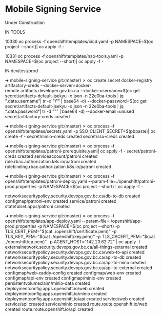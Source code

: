 <!-- ![Test & Build](https://github.com/bcgov/platform-services-registry/workflows/Test%20&%20Build/badge.svg)
[![Maintainability](https://api.codeclimate.com/v1/badges/95db366ef76313d5d4eb/maintainability)](https://codeclimate.com/github/bcgov/platform-services-registry/maintainability)
[![Test Coverage](https://api.codeclimate.com/v1/badges/95db366ef76313d5d4eb/test_coverage)](https://codeclimate.com/github/bcgov/platform-services-registry/test_coverage)
 -->

# Mobile Signing Service
Under Construction

IN TOOLS

10330  oc process -f openshift/templates/cicd.yaml -p NAMESPACE=$(oc project --short)| oc apply -f -

10331  oc process -f openshift/templates/nsp-tools.yaml -p NAMESPACE=$(oc project --short)| oc apply -f -

IN dev/test/prod

➜  mobile-signing-service git:(master) ✗ oc create secret docker-registry artifactory-creds --docker-server=docker-remote.artifacts.developer.gov.bc.ca --docker-username=$(oc get secret/artifacts-default-jsekyu -o json -n 22e0ba-tools | jq ".data.username"| tr -d "\"" | base64 -d) --docker-password=$(oc get secret/artifacts-default-jsekyu -o json -n 22e0ba-tools | jq ".data.password"| tr -d "\"" | base64 -d) --docker-email=unused
secret/artifactory-creds created


➜  mobile-signing-service git:(master) ✗ oc process -f openshift/templates/secrets.yaml -p SSO_CLIENT_SECRET=$(pbpaste)| oc create -f -
secret/minio-creds created
secret/sso-creds created

➜  mobile-signing-service git:(master) ✗ oc process -f openshift/templates/patroni-prerequisite.yaml| oc apply -f -
secret/patroni-creds created
serviceaccount/patroni created
role.rbac.authorization.k8s.io/patroni created
rolebinding.rbac.authorization.k8s.io/patroni created

➜  mobile-signing-service git:(master) ✗ oc process -f openshift/templates/patroni-deploy.yaml --param-file=./openshift/patroni-prod.properties -p NAMESPACE=$(oc project --short) | oc apply -f -

networksecuritypolicy.security.devops.gov.bc.ca/db-to-db created
configmap/patroni-env created
service/patroni created
statefulset.apps/patroni created

➜  mobile-signing-service git:(master) ✗ oc process -f openshift/templates/app-deploy.yaml --param-file=./openshift/app-prod.properties -p NAMESPACE=$(oc project --short) -p TLS_CERT_PEM="$(cat ./openshift/certificate.pem)" -p TLS_KEY_PEM="$(cat ./openshift/key.pem)" -p TLS_CACERT_PEM="$(cat ./openshift/ca.pem)" -p AGENT_HOST="142.23.62.72" | oc apply -f -
externalnetwork.security.devops.gov.bc.ca/all-things-external created
networksecuritypolicy.security.devops.gov.bc.ca/web-to-api created
networksecuritypolicy.security.devops.gov.bc.ca/api-to-db created
networksecuritypolicy.security.devops.gov.bc.ca/api-to-mino created
networksecuritypolicy.security.devops.gov.bc.ca/api-to-external created
configmap/web-caddy-config created
configmap/web-env created
configmap/api-env created
configmap/minio-env created
persistentvolumeclaim/minio-data created
deploymentconfig.apps.openshift.io/web created
deploymentconfig.apps.openshift.io/minio created
deploymentconfig.apps.openshift.io/api created
service/web created
service/api created
service/minio created
route.route.openshift.io/web created
route.route.openshift.io/api created